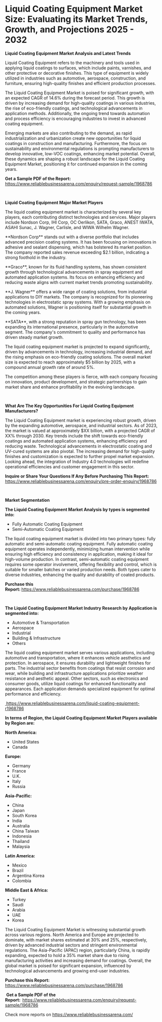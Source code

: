 <p><h1>Liquid Coating Equipment Market Size: Evaluating its Market Trends, Growth, and Projections 2025 - 2032</h1></p><p><strong>Liquid Coating Equipment Market Analysis and Latest Trends</strong></p>
<p><p>Liquid Coating Equipment refers to the machinery and tools used in applying liquid coatings to surfaces, which include paints, varnishes, and other protective or decorative finishes. This type of equipment is widely utilized in industries such as automotive, aerospace, construction, and furniture, ensuring high-quality finishes and efficient production processes.</p><p>The Liquid Coating Equipment Market is poised for significant growth, with an expected CAGR of 14.6% during the forecast period. This growth is driven by increasing demand for high-quality coatings in various industries, the rise of eco-friendly coatings, and technological advancements in application methods. Additionally, the ongoing trend towards automation and process efficiency is encouraging industries to invest in advanced coating equipment.</p><p>Emerging markets are also contributing to the demand, as rapid industrialization and urbanization create new opportunities for liquid coatings in construction and manufacturing. Furthermore, the focus on sustainability and environmental regulations is prompting manufacturers to develop innovative, low-VOC coatings, enhancing market potential. Overall, these dynamics are shaping a robust landscape for the Liquid Coating Equipment Market, positioning it for continued expansion in the coming years.</p></p>
<p><strong>Get a Sample PDF of the Report:&nbsp;</strong> <a href="https://www.reliablebusinessarena.com/enquiry/request-sample/1968786?utm_campaign=2958&utm_medium=2&utm_source=Github&utm_content=ia&utm_term=08042025&utm_id=liquid-coating-equipment">https://www.reliablebusinessarena.com/enquiry/request-sample/1968786</a></p>
<p>&nbsp;</p>
<p><strong>Liquid Coating Equipment Major Market Players</strong></p>
<p><p>The liquid coating equipment market is characterized by several key players, each contributing distinct technologies and services. Major players include Nordson Corp, IHI Corp, OC Oerlikon, SATA, Graco, ANEST IWATA, ASAHI Sunac, J. Wagner, Carlisle, and WIWA Wilhelm Wagner.</p><p>**Nordson Corp** stands out with a diverse portfolio that includes advanced precision coating systems. It has been focusing on innovations in adhesive and sealant dispensing, which has bolstered its market position. The company reported sales revenue exceeding $2.1 billion, indicating a strong foothold in the industry.</p><p>**Graco**, known for its fluid handling systems, has shown consistent growth through technological advancements in spray equipment and automated application systems. Its focus on enhancing efficiency and reducing waste aligns with current market trends promoting sustainability.</p><p>**J. Wagner** offers a wide range of coating solutions, from industrial applications to DIY markets. The company is recognized for its pioneering technologies in electrostatic spray systems. With a growing emphasis on automated solutions, Wagner is positioning itself for substantial growth in the coming years.</p><p>**SATA**, with a strong reputation in spray gun technology, has been expanding its international presence, particularly in the automotive segment. The company's commitment to quality and performance has driven steady market growth.</p><p>The liquid coating equipment market is projected to expand significantly, driven by advancements in technology, increasing industrial demand, and the rising emphasis on eco-friendly coating solutions. The overall market size is expected to reach approximately $5 billion by 2025, with a compound annual growth rate of around 5%.</p><p>The competition among these players is fierce, with each company focusing on innovation, product development, and strategic partnerships to gain market share and enhance profitability in the evolving landscape.</p></p>
<p>&nbsp;</p>
<p><strong>What Are The Key Opportunities For Liquid Coating Equipment Manufacturers?</strong></p>
<p><p>The Liquid Coating Equipment market is experiencing robust growth, driven by the expanding automotive, aerospace, and industrial sectors. As of 2023, the market is valued at approximately $XX billion, with a projected CAGR of XX% through 2030. Key trends include the shift towards eco-friendly coatings and automated application systems, enhancing efficiency and reducing waste. Technological advancements in electrostatic coating and UV-cured systems are also pivotal. The increasing demand for high-quality finishes and customization is expected to further propel market expansion. Looking ahead, the integration of Industry 4.0 technologies will redefine operational efficiencies and customer engagement in this sector.</p></p>
<p><strong>Inquire or Share Your Questions If Any Before Purchasing This Report:</strong> <a href="https://www.reliablebusinessarena.com/enquiry/pre-order-enquiry/1968786?utm_campaign=2958&utm_medium=2&utm_source=Github&utm_content=ia&utm_term=08042025&utm_id=liquid-coating-equipment">https://www.reliablebusinessarena.com/enquiry/pre-order-enquiry/1968786</a></p>
<p>&nbsp;</p>
<p><strong>Market Segmentation</strong></p>
<p><strong>The Liquid Coating Equipment Market Analysis by types is segmented into:</strong></p>
<p><ul><li>Fully Automatic Coating Equipment</li><li>Semi-Automatic Coating Equipment</li></ul></p>
<p><p>The liquid coating equipment market is divided into two primary types: fully automatic and semi-automatic coating equipment. Fully automatic coating equipment operates independently, minimizing human intervention while ensuring high efficiency and consistency in application, making it ideal for high-volume production. In contrast, semi-automatic coating equipment requires some operator involvement, offering flexibility and control, which is suitable for smaller batches or varied production needs. Both types cater to diverse industries, enhancing the quality and durability of coated products.</p></p>
<p><strong>Purchase this Report:&nbsp;</strong><a href="https://www.reliablebusinessarena.com/purchase/1968786?utm_campaign=2958&utm_medium=2&utm_source=Github&utm_content=ia&utm_term=08042025&utm_id=liquid-coating-equipment">https://www.reliablebusinessarena.com/purchase/1968786</a></p>
<p>&nbsp;</p>
<p><strong>The Liquid Coating Equipment Market Industry Research by Application is segmented into:</strong></p>
<p><ul><li>Automotive & Transportation</li><li>Aerospace</li><li>Industrial</li><li>Building & Infrastructure</li><li>Others</li></ul></p>
<p><p>The liquid coating equipment market serves various applications, including automotive and transportation, where it enhances vehicle aesthetics and protection. In aerospace, it ensures durability and lightweight finishes for parts. The industrial sector benefits from coatings that resist corrosion and wear, while building and infrastructure applications prioritize weather resistance and aesthetic appeal. Other sectors, such as electronics and consumer goods, utilize liquid coatings for enhanced functionality and appearances. Each application demands specialized equipment for optimal performance and efficiency.</p></p>
<p><a href="https://www.reliablebusinessarena.com/liquid-coating-equipment-r1968786?utm_campaign=2958&utm_medium=2&utm_source=Github&utm_content=ia&utm_term=08042025&utm_id=liquid-coating-equipment">&nbsp;https://www.reliablebusinessarena.com/liquid-coating-equipment-r1968786</a></p>
<p><strong>In terms of Region, the Liquid Coating Equipment Market Players available by Region are:</strong></p>
<p>
    <p> <strong> North America: </strong>
        <ul>
            <li>United States</li>
            <li>Canada</li>
        </ul>
        </p> 
    <p> <strong> Europe: </strong>
        <ul>
            <li>Germany</li>
            <li>France</li>
            <li>U.K.</li>
            <li>Italy</li>
            <li>Russia</li>
        </ul>
        </p> 
    <p> <strong> Asia-Pacific: </strong>
        <ul>
            <li>China</li>
            <li>Japan</li>
            <li>South Korea</li>
            <li>India</li>
            <li>Australia</li>
            <li>China Taiwan</li>
            <li>Indonesia</li>
            <li>Thailand</li>
            <li>Malaysia</li>
        </ul>
        </p> 
    <p> <strong> Latin America: </strong>
        <ul>
            <li>Mexico</li>
            <li>Brazil</li>
            <li>Argentina Korea</li>
            <li>Colombia</li>
        </ul>
        </p> 
    <p> <strong> Middle East & Africa: </strong>
        <ul>
            <li>Turkey</li>
            <li>Saudi</li>
            <li>Arabia</li>
            <li>UAE</li>
            <li>Korea</li>
        </ul>
    </p>
    </p>
<p><p>The Liquid Coating Equipment Market is witnessing substantial growth across various regions. North America and Europe are projected to dominate, with market shares estimated at 30% and 25%, respectively, driven by advanced industrial sectors and stringent environmental regulations. The Asia-Pacific (APAC) region, particularly China, is rapidly expanding, expected to hold a 35% market share due to rising manufacturing activities and increasing demand for coatings. Overall, the global market is poised for significant expansion, influenced by technological advancements and growing end-user industries.</p></p>
<p><strong>Purchase this Report: </strong><a href="https://www.reliablebusinessarena.com/purchase/1968786?utm_campaign=2958&utm_medium=2&utm_source=Github&utm_content=ia&utm_term=08042025&utm_id=liquid-coating-equipment">https://www.reliablebusinessarena.com/purchase/1968786</a></p>
<p>&nbsp;<strong>Get a Sample PDF of the Report:&nbsp;&nbsp;</strong><a href="https://www.reliablebusinessarena.com/enquiry/request-sample/1968786?utm_campaign=2958&utm_medium=2&utm_source=Github&utm_content=ia&utm_term=08042025&utm_id=liquid-coating-equipment">https://www.reliablebusinessarena.com/enquiry/request-sample/1968786</a></p>
<p><strong></strong></p>
<p>Check more reports on <a href="https://www.reliablebusinessarena.com/?utm_campaign=2958&utm_medium=2&utm_source=Github&utm_content=ia&utm_term=08042025&utm_id=liquid-coating-equipment">https://www.reliablebusinessarena.com/</a></p>